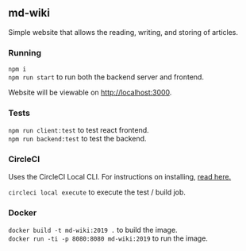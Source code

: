## md-wiki
Simple website that allows the reading, writing, and storing of articles.

### Running

`npm i`  
`npm run start` to run both the backend server and frontend.  

Website will be viewable on [http://localhost:3000](http://localhost:3000).  

### Tests

`npm run client:test` to test react frontend.  
`npm run backend:test` to test the backend.  

### CircleCI

Uses the CircleCI Local CLI. For instructions on installing, [read here.](https://circleci.com/docs/2.0/local-cli/)  

`circleci local execute` to execute the test / build job.  

### Docker

`docker build -t md-wiki:2019 .` to build the image.  
`docker run -ti -p 8080:8080 md-wiki:2019` to run the image.
